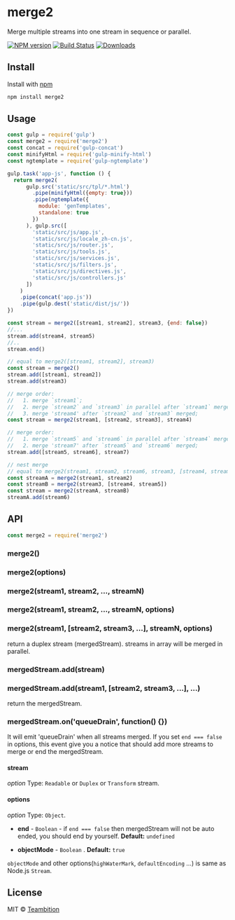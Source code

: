 # merge2

Merge multiple streams into one stream in sequence or parallel.

[![NPM version][npm-image]][npm-url]
[![Build Status][travis-image]][travis-url]
[![Downloads][downloads-image]][downloads-url]

## Install

Install with [npm](https://npmjs.org/package/merge2)

```sh
npm install merge2
```

## Usage

```js
const gulp = require('gulp')
const merge2 = require('merge2')
const concat = require('gulp-concat')
const minifyHtml = require('gulp-minify-html')
const ngtemplate = require('gulp-ngtemplate')

gulp.task('app-js', function () {
  return merge2(
      gulp.src('static/src/tpl/*.html')
        .pipe(minifyHtml({empty: true}))
        .pipe(ngtemplate({
          module: 'genTemplates',
          standalone: true
        })
      ), gulp.src([
        'static/src/js/app.js',
        'static/src/js/locale_zh-cn.js',
        'static/src/js/router.js',
        'static/src/js/tools.js',
        'static/src/js/services.js',
        'static/src/js/filters.js',
        'static/src/js/directives.js',
        'static/src/js/controllers.js'
      ])
    )
    .pipe(concat('app.js'))
    .pipe(gulp.dest('static/dist/js/'))
})
```

```js
const stream = merge2([stream1, stream2], stream3, {end: false})
//...
stream.add(stream4, stream5)
//..
stream.end()
```

```js
// equal to merge2([stream1, stream2], stream3)
const stream = merge2()
stream.add([stream1, stream2])
stream.add(stream3)
```

```js
// merge order:
//   1. merge `stream1`;
//   2. merge `stream2` and `stream3` in parallel after `stream1` merged;
//   3. merge 'stream4' after `stream2` and `stream3` merged;
const stream = merge2(stream1, [stream2, stream3], stream4)

// merge order:
//   1. merge `stream5` and `stream6` in parallel after `stream4` merged;
//   2. merge 'stream7' after `stream5` and `stream6` merged;
stream.add([stream5, stream6], stream7)
```

```js
// nest merge
// equal to merge2(stream1, stream2, stream6, stream3, [stream4, stream5]);
const streamA = merge2(stream1, stream2)
const streamB = merge2(stream3, [stream4, stream5])
const stream = merge2(streamA, streamB)
streamA.add(stream6)
```

## API

```js
const merge2 = require('merge2')
```

### merge2()

### merge2(options)

### merge2(stream1, stream2, ..., streamN)

### merge2(stream1, stream2, ..., streamN, options)

### merge2(stream1, [stream2, stream3, ...], streamN, options)

return a duplex stream (mergedStream). streams in array will be merged in parallel.

### mergedStream.add(stream)

### mergedStream.add(stream1, [stream2, stream3, ...], ...)

return the mergedStream.

### mergedStream.on('queueDrain', function() {})

It will emit 'queueDrain' when all streams merged. If you set `end === false` in options, this event give you a notice that should add more streams to merge or end the mergedStream.

#### stream

*option*
Type: `Readable` or `Duplex` or `Transform` stream.

#### options

*option*
Type: `Object`.

* **end** - `Boolean` - if `end === false` then mergedStream will not be auto ended, you should end by yourself. **Default:** `undefined`

* **objectMode** - `Boolean` . **Default:** `true`

`objectMode` and other options(`highWaterMark`, `defaultEncoding` ...) is same as Node.js `Stream`.

## License

MIT © [Teambition](https://www.teambition.com)

[npm-url]: https://npmjs.org/package/merge2
[npm-image]: http://img.shields.io/npm/v/merge2.svg

[travis-url]: https://travis-ci.org/teambition/merge2
[travis-image]: http://img.shields.io/travis/teambition/merge2.svg

[downloads-url]: https://npmjs.org/package/merge2
[downloads-image]: http://img.shields.io/npm/dm/merge2.svg?style=flat-square
